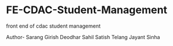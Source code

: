 # FE-CDAC-Student-Management
front end of cdac student management


Author-
Sarang Girish Deodhar
Sahil Satish Telang
Jayant Sinha
